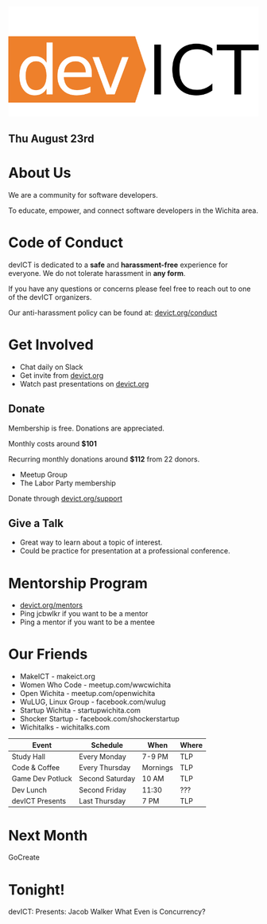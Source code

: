 ![devICT](https://raw.githubusercontent.com/devict/Graphics/master/devict-logo.png)

## Thu August 23rd


# About Us
We are a community for software developers.

To educate, empower, and connect software developers in the Wichita area.


# Code of Conduct
devICT is dedicated to a **safe** and **harassment-free** experience for
everyone. We do not tolerate harassment in **any form**.

If you have any questions or concerns please feel free to reach out to one
of the devICT organizers.

Our anti-harassment policy can be found at:
[devict.org/conduct](https://devict.org/conduct)



# Get Involved
* Chat daily on Slack
 * Get invite from [devict.org](http://devict.org)
* Watch past presentations on [devict.org](http://devict.org)


## Donate
Membership is free. Donations are appreciated.

Monthly costs around **$101**

Recurring monthly donations around **$112** from 22 donors.

* Meetup Group
* The Labor Party membership

Donate through [devict.org/support](http://devict.org/support)


## Give a Talk
* Great way to learn about a topic of interest.
* Could be practice for presentation at a professional conference.


# Mentorship Program

* [devict.org/mentors](http://devict.org/mentors)
* Ping jcbwlkr if you want to be a mentor
* Ping a mentor if you want to be a mentee



# Our Friends

* MakeICT - makeict.org
* Women Who Code - meetup.com/wwcwichita
* Open Wichita - meetup.com/openwichita
* WuLUG, Linux Group - facebook.com/wulug
* Startup Wichita - startupwichita.com
* Shocker Startup - facebook.com/shockerstartup
* Wichitalks - wichitalks.com



| Event            | Schedule               | When     | Where      |
| ---------------- | ---------------------- | -------- | ---------- |
| Study Hall       | Every Monday           | 7-9 PM   | TLP        |
| Code & Coffee    | Every Thursday         | Mornings | TLP        |
| Game Dev Potluck | Second Saturday        | 10 AM    | TLP        |
| Dev Lunch        | Second Friday          | 11:30    | ???        |
| devICT Presents  | Last Thursday          | 7 PM     | TLP        |


# Next Month

GoCreate



# Tonight!

devICT: Presents: Jacob Walker What Even is Concurrency?


